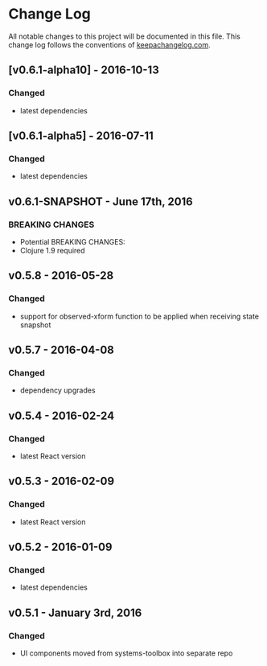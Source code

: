 # Change Log
All notable changes to this project will be documented in this file. This change log follows the conventions of [keepachangelog.com](http://keepachangelog.com/).

## [v0.6.1-alpha10] - 2016-10-13
### Changed
- latest dependencies

## [v0.6.1-alpha5] - 2016-07-11
### Changed
- latest dependencies

## v0.6.1-SNAPSHOT - June 17th, 2016
### BREAKING CHANGES
- Potential BREAKING CHANGES:
- Clojure 1.9 required

## v0.5.8 - 2016-05-28
### Changed
- support for observed-xform function to be applied when receiving state snapshot

## v0.5.7 - 2016-04-08
### Changed
- dependency upgrades

## v0.5.4 - 2016-02-24
### Changed
- latest React version

## v0.5.3 - 2016-02-09
### Changed
- latest React version

## v0.5.2 - 2016-01-09
### Changed
- latest dependencies

## v0.5.1 - January 3rd, 2016
### Changed
- UI components moved from systems-toolbox into separate repo
